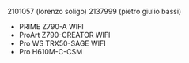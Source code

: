 2101057 (lorenzo soligo)
2137999 (pietro giulio bassi)

- PRIME Z790-A WIFI
- ProArt Z790-CREATOR WIFI
- Pro WS TRX50-SAGE WIFI
- Pro H610M-C-CSM